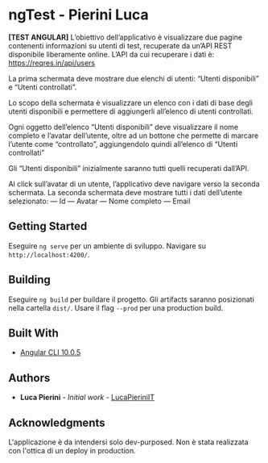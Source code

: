 
# ngTest - Pierini Luca

**[TEST ANGULAR]**
L’obiettivo dell’applicativo è visualizzare due pagine contenenti informazioni su utenti di test, recuperate da un’API REST disponibile liberamente online.
L’API da cui recuperare i dati è: https://reqres.in/api/users

La prima schermata deve mostrare due elenchi di utenti: “Utenti disponibili” e “Utenti controllati”.

Lo scopo della schermata è visualizzare un elenco con i dati di base degli utenti disponibili e permettere di aggiungerli all’elenco di utenti controllati.

Ogni oggetto dell’elenco “Utenti disponibili” deve visualizzare il nome completo e l’avatar dell’utente, oltre ad un bottone che permette di marcare l’utente come “controllato”, aggiungendolo quindi all’elenco di “Utenti controllati”

Gli “Utenti disponibili” inizialmente saranno tutti quelli recuperati dall’API.

Al click sull’avatar di un utente, l’applicativo deve navigare verso la seconda schermata.
La seconda schermata deve mostrare tutti i dati dell’utente selezionato:
— Id
— Avatar
— Nome completo
— Email

## Getting Started

Eseguire `ng serve` per un ambiente di sviluppo. Navigare su `http://localhost:4200/`.

## Building

Eseguire `ng build` per buildare il progetto. Gli artifacts saranno posizionati nella cartella `dist/`. Usare il flag `--prod` per una production build.

## Built With

* [Angular CLI 10.0.5](https://cli.angular.io/)

## Authors

* **Luca Pierini** - *Initial work* - [LucaPieriniIT](https://github.com/LucaPieriniIT)

## Acknowledgments

L'applicazione è da intendersi solo dev-purposed. Non è stata realizzata con l'ottica di un deploy in production.
